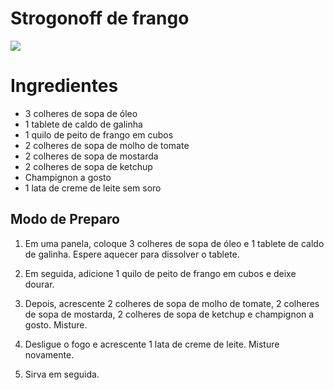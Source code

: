 # Strogonoff de frango

![](C:\Users\PC-Connect\Desktop\strogonoff-de-frango-receita.webp)



# Ingredientes



- 3 colheres de sopa de óleo
- 1 tablete de caldo de galinha
- 1 quilo de peito de frango em cubos
- 2 colheres de sopa de molho de tomate
- 2 colheres de sopa de mostarda
- 2 colheres de sopa de ketchup
- Champignon a gosto
- 1 lata de creme de leite sem soro



## Modo de Preparo



1. Em uma panela, coloque 3 colheres de sopa de óleo e 1 tablete de caldo de galinha. Espere aquecer para dissolver o tablete.

   

2. Em seguida, adicione 1 quilo de peito de frango em cubos e deixe dourar.

   

3. Depois, acrescente 2 colheres de sopa de molho de tomate, 2 colheres de sopa de mostarda, 2 colheres de sopa de ketchup e champignon a gosto. Misture.

   

4. Desligue o fogo e acrescente 1 lata de creme de leite. Misture novamente.

   

5. Sirva em seguida.